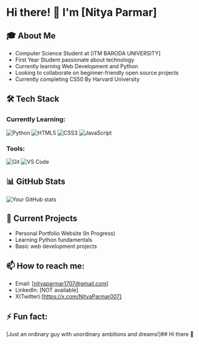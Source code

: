 # Hi there! 👋 I'm [Nitya Parmar]
            

## 🎓 About Me
- Computer Science Student at [ITM BARODA UNIVERSITY]
- First Year Student passionate about technology
- Currently learning Web Development and Python
- Looking to collaborate on beginner-friendly open source projects
- Currently completing CS50 By Harvard University

## 🛠 Tech Stack
### Currently Learning:
![Python](https://img.shields.io/badge/-Python-3776AB?style=flat&logo=Python&logoColor=white)
![HTML5](https://img.shields.io/badge/-HTML5-E34F26?style=flat&logo=html5&logoColor=white)
![CSS3](https://img.shields.io/badge/-CSS3-1572B6?style=flat&logo=css3)
![JavaScript](https://img.shields.io/badge/-JavaScript-F7DF1E?style=flat&logo=javascript&logoColor=black)

### Tools:
![Git](https://img.shields.io/badge/-Git-F05032?style=flat&logo=git&logoColor=white)
![VS Code](https://img.shields.io/badge/-VS%20Code-007ACC?style=flat&logo=visual-studio-code)

## 📊 GitHub Stats
![Your GitHub stats](https://github-readme-stats.vercel.app/api?username=YOUR_USERNAME&show_icons=true&theme=radical)

## 🌱 Current Projects
- Personal Portfolio Website (In Progress)
- Learning Python fundamentals
- Basic web development projects

## 📫 How to reach me:
- Email: [nityaparmar1707@gmail.com]
- LinkedIn: [NOT available]
- X(Twitter):[https://x.com/NityaParmar007]

## ⚡ Fun fact: 
[Just an ordinary guy with unordinary ambitions and dreams!]## Hi there 👋

<!--
**NityaParmar/NityaParmar** is a ✨ _special_ ✨ repository because its `README.md` (this file) appears on your GitHub profile.

Here are some ideas to get you started:

- 🔭 I’m currently working on ...
- 🌱 I’m currently learning ...
- 👯 I’m looking to collaborate on ...
- 🤔 I’m looking for help with ...
- 💬 Ask me about ...
- 📫 How to reach me: ...
- 😄 Pronouns: ...
- ⚡ Fun fact: ...
-->
